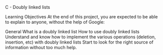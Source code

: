 C - Doubly linked lists

Learning Objectives
At the end of this project, you are expected to be able to explain to anyone, without the help of Google:

General
What is a doubly linked list
How to use doubly linked lists
Understand and know how to implement the various operations (deletion, insertion, etc) with doubly linked lists
Start to look for the right source of information without too much help.
